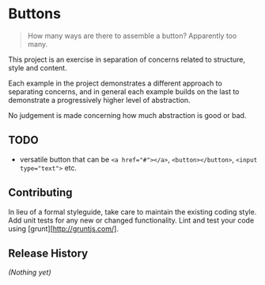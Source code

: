 # Buttons

> How many ways are there to assemble a button? Apparently too many.

This project is an exercise in separation of concerns related to structure, style and content.

Each example in the project demonstrates a different approach to separating concerns, and in general each example builds on the last to demonstrate a progressively higher level of abstraction.

No judgement is made concerning how much abstraction is good or bad.


## TODO

* versatile button that can be `<a href="#"></a>`, `<button></button>`, `<input type="text">` etc.


## Contributing
In lieu of a formal styleguide, take care to maintain the existing coding style. Add unit tests for any new or changed functionality.
Lint and test your code using [grunt][http://gruntjs.com/].

## Release History
_(Nothing yet)_
